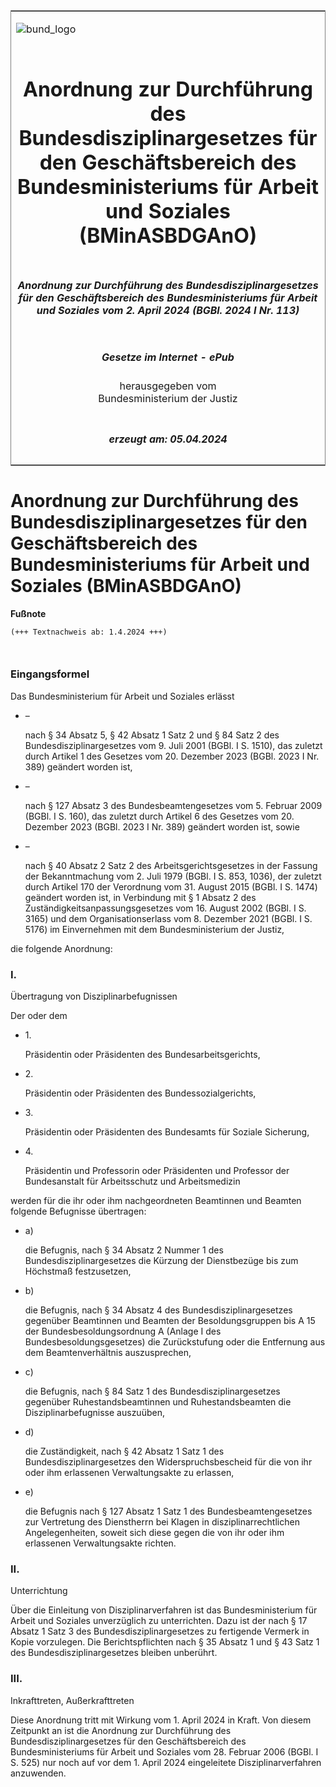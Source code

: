 <span id="DECKBLATT.html"></span>

<table border="0" frame="border" width="100%">

<tr valign="top">

<td align="left">

![bund\_logo](BfJ_2021_Web_de_de.gif)

</td>

<td align="right">

 

</td>

</tr>

<tr align="center" valign="middle">

<td colspan="2">

# Anordnung zur Durchführung des Bundesdisziplinargesetzes für den Geschäftsbereich des Bundesministeriums für Arbeit und Soziales (BMinASBDGAnO)

</td>

</tr>

<tr align="center" valign="middle">

<td colspan="2">

##### Anordnung zur Durchführung des Bundesdisziplinargesetzes für den Geschäftsbereich des Bundesministeriums für Arbeit und Soziales vom 2. April 2024 (BGBl. 2024 I Nr. 113)

</td>

</tr>

<tr align="center" valign="middle">

<td colspan="2">

  
  

##### Gesetze im Internet - ePub  
  
herausgegeben vom  
Bundesministerium der Justiz

</td>

</tr>

<tr align="center" valign="bottom">

<td colspan="2">

  
  

##### erzeugt am: 05.04.2024

</td>

</tr>

</table>

<span id="BJNR0710A0024.html"></span>

# Anordnung zur Durchführung des Bundesdisziplinargesetzes für den Geschäftsbereich des Bundesministeriums für Arbeit und Soziales (BMinASBDGAnO)

<div>

  
**Fußnote**

<div class="jnhtml">

<div>

<div class="jurAbsatz">

  

``` 
(+++ Textnachweis ab: 1.4.2024 +++)

 
```

</div>

</div>

</div>

</div>

<span id="BJNR0710A0024BJNE000100000.html"></span>

### Eingangsformel  

<div>

<div class="jnhtml">

<div>

<div class="jurAbsatz">

Das Bundesministerium für Arbeit und Soziales erlässt

  - –
    
    <div>
    
    nach § 34 Absatz 5, § 42 Absatz 1 Satz 2 und § 84 Satz 2 des
    Bundesdisziplinargesetzes vom 9. Juli 2001 (BGBl. I S. 1510), das
    zuletzt durch Artikel 1 des Gesetzes vom 20. Dezember 2023 (BGBl.
    2023 I Nr. 389) geändert worden ist,
    
    </div>

  - –
    
    <div>
    
    nach § 127 Absatz 3 des Bundesbeamtengesetzes vom 5. Februar 2009
    (BGBl. I S. 160), das zuletzt durch Artikel 6 des Gesetzes vom 20.
    Dezember 2023 (BGBl. 2023 I Nr. 389) geändert worden ist, sowie
    
    </div>

  - –
    
    <div>
    
    nach § 40 Absatz 2 Satz 2 des Arbeitsgerichtsgesetzes in der Fassung
    der Bekanntmachung vom 2. Juli 1979 (BGBl. I S. 853, 1036), der
    zuletzt durch Artikel 170 der Verordnung vom 31. August 2015 (BGBl.
    I S. 1474) geändert worden ist, in Verbindung mit § 1 Absatz 2 des
    Zuständigkeitsanpassungsgesetzes vom 16. August 2002 (BGBl. I S.
    3165) und dem Organisationserlass vom 8. Dezember 2021 (BGBl. I S.
    5176) im Einvernehmen mit dem Bundesministerium der Justiz,
    
    </div>

die folgende Anordnung:

</div>

</div>

</div>

</div>

<span id="BJNR0710A0024BJNE000200000.html"></span>

### I.  
Übertragung von Disziplinarbefugnissen

<div>

<div class="jnhtml">

<div>

<div class="jurAbsatz">

Der oder dem

  - 1\.
    
    <div>
    
    Präsidentin oder Präsidenten des Bundesarbeitsgerichts,
    
    </div>

  - 2\.
    
    <div>
    
    Präsidentin oder Präsidenten des Bundessozialgerichts,
    
    </div>

  - 3\.
    
    <div>
    
    Präsidentin oder Präsidenten des Bundesamts für Soziale Sicherung,
    
    </div>

  - 4\.
    
    <div>
    
    Präsidentin und Professorin oder Präsidenten und Professor der
    Bundesanstalt für Arbeitsschutz und Arbeitsmedizin
    
    </div>

werden für die ihr oder ihm nachgeordneten Beamtinnen und Beamten
folgende Befugnisse übertragen:

  - a)
    
    <div>
    
    die Befugnis, nach § 34 Absatz 2 Nummer 1 des
    Bundesdisziplinargesetzes die Kürzung der Dienstbezüge bis zum
    Höchstmaß festzusetzen,
    
    </div>

  - b)
    
    <div>
    
    die Befugnis, nach § 34 Absatz 4 des Bundesdisziplinargesetzes
    gegenüber Beamtinnen und Beamten der Besoldungsgruppen bis A 15 der
    Bundesbesoldungsordnung A (Anlage I des Bundesbesoldungsgesetzes)
    die Zurückstufung oder die Entfernung aus dem Beamtenverhältnis
    auszusprechen,
    
    </div>

  - c)
    
    <div>
    
    die Befugnis, nach § 84 Satz 1 des Bundesdisziplinargesetzes
    gegenüber Ruhestandsbeamtinnen und Ruhestandsbeamten die
    Disziplinarbefugnisse auszuüben,
    
    </div>

  - d)
    
    <div>
    
    die Zuständigkeit, nach § 42 Absatz 1 Satz 1 des
    Bundesdisziplinargesetzes den Widerspruchsbescheid für die von ihr
    oder ihm erlassenen Verwaltungsakte zu erlassen,
    
    </div>

  - e)
    
    <div>
    
    die Befugnis nach § 127 Absatz 1 Satz 1 des Bundesbeamtengesetzes
    zur Vertretung des Dienstherrn bei Klagen in disziplinarrechtlichen
    Angelegenheiten, soweit sich diese gegen die von ihr oder ihm
    erlassenen Verwaltungsakte richten.
    
    </div>

</div>

</div>

</div>

</div>

<span id="BJNR0710A0024BJNE000300000.html"></span>

### II.  
Unterrichtung

<div>

<div class="jnhtml">

<div>

<div class="jurAbsatz">

Über die Einleitung von Disziplinarverfahren ist das Bundesministerium
für Arbeit und Soziales unverzüglich zu unterrichten. Dazu ist der nach
§ 17 Absatz 1 Satz 3 des Bundesdisziplinargesetzes zu fertigende Vermerk
in Kopie vorzulegen. Die Berichtspflichten nach § 35 Absatz 1 und § 43
Satz 1 des Bundesdisziplinargesetzes bleiben unberührt.

</div>

</div>

</div>

</div>

<span id="BJNR0710A0024BJNE000400000.html"></span>

### III.  
Inkrafttreten, Außerkrafttreten

<div>

<div class="jnhtml">

<div>

<div class="jurAbsatz">

Diese Anordnung tritt mit Wirkung vom 1. April 2024 in Kraft. Von diesem
Zeitpunkt an ist die Anordnung zur Durchführung des
Bundesdisziplinargesetzes für den Geschäftsbereich des
Bundesministeriums für Arbeit und Soziales vom 28. Februar 2006 (BGBl. I
S. 525) nur noch auf vor dem 1. April 2024 eingeleitete
Disziplinarverfahren anzuwenden.

</div>

</div>

</div>

</div>
